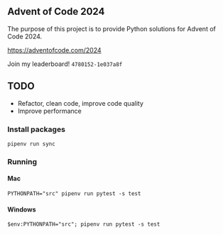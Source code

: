 ## Advent of Code 2024

The purpose of this project is to provide Python solutions for Advent of Code 2024.

https://adventofcode.com/2024

Join my leaderboard! `4780152-1e037a8f`

## TODO

* Refactor, clean code, improve code quality
* Improve performance

### Install packages

`pipenv run sync`

### Running

#### Mac

`PYTHONPATH="src" pipenv run pytest -s test`

#### Windows

`$env:PYTHONPATH="src"; pipenv run pytest -s test`


